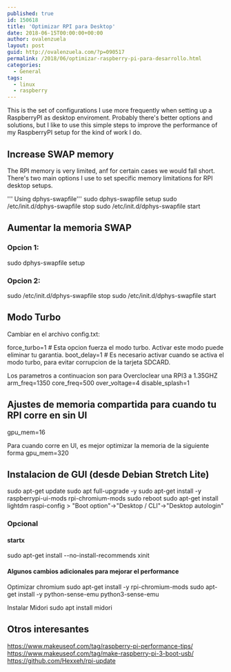 ```yaml
---
published: true
id: 150618
title: 'Optimizar RPI para Desktop'
date: 2018-06-15T00:00:00+00:00
author: ovalenzuela
layout: post
guid: http://ovalenzuela.com/?p=090517
permalink: /2018/06/optimizar-raspberry-pi-para-desarrollo.html
categories:
  - General
tags:
  - linux
  - raspberry
---
```


This is the set of configurations I use more frequently when setting up a RaspberryPI as desktop enviroment. Probably there's better options and solutions, but I like to use this simple steps to improve the performance of my RaspberryPI setup for the kind of work I do.

## Increase SWAP memory

The RPI memory is very limited, anf for certain cases we would fall short. There's two main options I use to set specific memory limitations for RPI desktop setups.

''' Using dphys-swapfile'''
sudo dphys-swapfile setup
sudo /etc/init.d/dphys-swapfile stop
sudo /etc/init.d/dphys-swapfile start

## Aumentar la memoria SWAP

### Opcion 1:
sudo dphys-swapfile setup

### Opcion 2:
sudo /etc/init.d/dphys-swapfile stop
sudo /etc/init.d/dphys-swapfile start


## Modo Turbo
Cambiar en el archivo config.txt:

force_turbo=1 # Esta opcion fuerza el modo turbo. Activar este modo puede eliminar tu garantia.
boot_delay=1 # Es necesario activar cuando se activa el modo turbo, para evitar corrupcion de la tarjeta SDCARD.

Los parametros a continuacion son para Overcloclear una RPI3 a 1.35GHZ
arm_freq=1350
core_freq=500
over_voltage=4
disable_splash=1

## Ajustes de memoria compartida para cuando tu RPI corre en sin UI
gpu_mem=16

Para cuando corre en UI, es mejor optimizar la memoria de la siguiente forma
gpu_mem=320


## Instalacion de GUI (desde Debian Stretch Lite)
sudo apt-get update
sudo apt full-upgrade -y
sudo apt-get install -y raspberrypi-ui-mods rpi-chromium-mods
sudo reboot
sudo apt-get install lightdm
raspi-config > "Boot option"->"Desktop / CLI"->"Desktop autologin"

### Opcional
#### startx
sudo apt-get install --no-install-recommends xinit

#### Algunos cambios adicionales para mejorar el performance
Optimizar chromium
sudo apt-get install -y rpi-chromium-mods
sudo apt-get install -y python-sense-emu python3-sense-emu

Instalar Midori
sudo apt install midori

## Otros interesantes
https://www.makeuseof.com/tag/raspberry-pi-performance-tips/
https://www.makeuseof.com/tag/make-raspberry-pi-3-boot-usb/
https://github.com/Hexxeh/rpi-update
